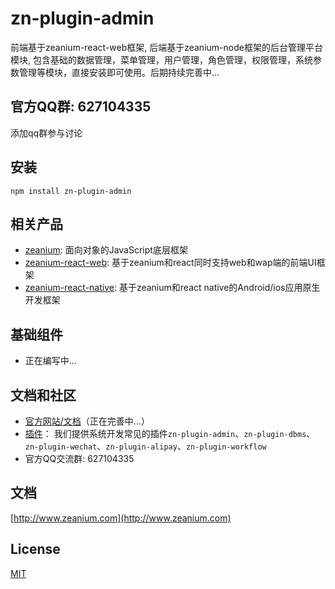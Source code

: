 # zn-plugin-admin

前端基于zeanium-react-web框架, 后端基于zeanium-node框架的后台管理平台模块, 包含基础的数据管理，菜单管理，用户管理，角色管理，权限管理，系统参数管理等模块，直接安装即可使用。后期持续完善中...

## 官方QQ群: 627104335

添加qq群参与讨论

## 安装

`npm install zn-plugin-admin`

## 相关产品

- [zeanium](https://github.com/yangyxu/zeanium): 面向对象的JavaScript底层框架
- [zeanium-react-web](https://github.com/yangyxu/zeanium-react-web): 基于zeanium和react同时支持web和wap端的前端UI框架
- [zeanium-react-native](https://github.com/yangyxu/zeanium-react-native): 基于zeanium和react native的Android/ios应用原生开发框架

## 基础组件
- 正在编写中...

## 文档和社区

- [官方网站/文档](https://www.zeanium.com)（正在完善中...）
- [插件](https://github.com/search?q=topic%3Azn-plugin&type=Repositories)：
    我们提供系统开发常见的插件`zn-plugin-admin`、`zn-plugin-dbms`、`zn-plugin-wechat`、`zn-plugin-alipay`、`zn-plugin-workflow`
- 官方QQ交流群: 627104335

## 文档

[http://www.zeanium.com](http://www.zeanium.com)

## License

[MIT](https://github.com/yangyxu/zeanium-node/blob/master/LICENSE)
